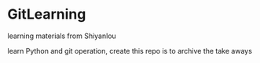# GitLearning
learning materials from Shiyanlou

learn Python and git operation, create this repo is to archive the take aways
